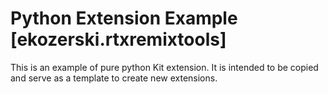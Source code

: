 # Python Extension Example [ekozerski.rtxremixtools]

This is an example of pure python Kit extension. It is intended to be copied and serve as a template to create new extensions.

